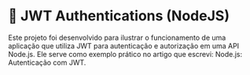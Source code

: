 # 🔑 JWT Authentications (NodeJS)

Este projeto foi desenvolvido para ilustrar o funcionamento de uma aplicação que utiliza JWT para autenticação e autorização em uma API Node.js. Ele serve como exemplo prático no artigo que escrevi: Node.js: Autenticação com JWT.







